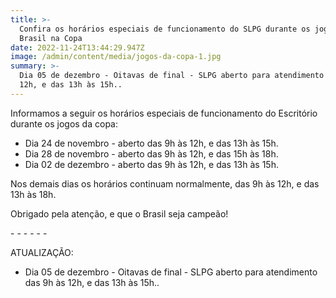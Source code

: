 ```yaml
---
title: >-
  Confira os horários especiais de funcionamento do SLPG durante os jogos do
  Brasil na Copa
date: 2022-11-24T13:44:29.947Z
image: /admin/content/media/jogos-da-copa-1.jpg
summary: >-
  Dia 05 de dezembro - Oitavas de final - SLPG aberto para atendimento das 9h às
  12h, e das 13h às 15h..
---
```

Informamos a seguir os horários especiais de funcionamento do Escritório durante os jogos da copa:

* Dia 24 de novembro - aberto das 9h às 12h, e das 13h às 15h.
* Dia 28 de novembro - aberto das 9h às 12h, e das 15h às 18h.
* Dia 02 de dezembro - aberto das 9h às 12h, e das 13h às 15h.

Nos demais dias os horários continuam normalmente, das 9h às 12h, e das 13h às 18h. 

Obrigado pela atenção, e que o Brasil seja campeão!

\- - - - - - 

ATUALIZAÇÃO: 

* Dia 05 de dezembro - Oitavas de final - SLPG aberto para atendimento das 9h às 12h, e das 13h às 15h..
